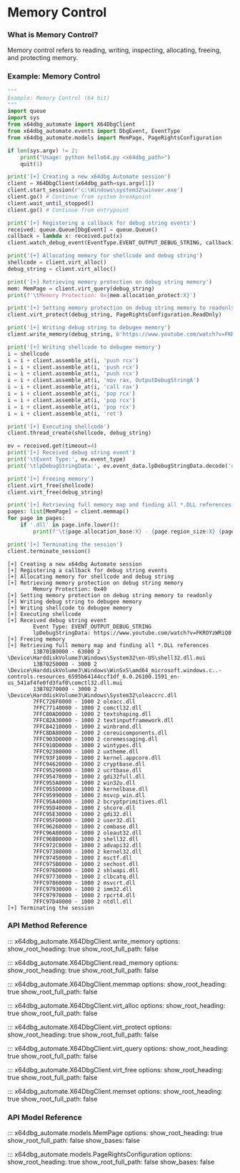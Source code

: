 # Memory Control

### What is Memory Control?

Memory control refers to reading, writing, inspecting, allocating, freeing, and protecting memory. 

### Example: Memory Control

```python
"""
Example: Memory Control (64 bit)
"""
import queue
import sys
from x64dbg_automate import X64DbgClient
from x64dbg_automate.events import DbgEvent, EventType
from x64dbg_automate.models import MemPage, PageRightsConfiguration

if len(sys.argv) != 2:
    print("Usage: python hello64.py <x64dbg_path>")
    quit(1)

print('[+] Creating a new x64dbg Automate session')
client = X64DbgClient(x64dbg_path=sys.argv[1])
client.start_session(r'c:\Windows\system32\winver.exe')
client.go() # Continue from system breakpoint
client.wait_until_stopped()
client.go() # Continue from entrypoint

print('[+] Registering a callback for debug string events')
received: queue.Queue[DbgEvent] = queue.Queue()
callback = lambda x: received.put(x)
client.watch_debug_event(EventType.EVENT_OUTPUT_DEBUG_STRING, callback)

print('[+] Allocating memory for shellcode and debug string')
shellcode = client.virt_alloc()
debug_string = client.virt_alloc()

print('[+] Retrieving memory protection on debug string memory')
mem: MemPage = client.virt_query(debug_string)
print(f'\tMemory Protection: 0x{mem.allocation_protect:X}')

print('[+] Setting memory protection on debug string memory to readonly')
client.virt_protect(debug_string, PageRightsConfiguration.ReadOnly)

print('[+] Writing debug string to debugee memory')
client.write_memory(debug_string, b'https://www.youtube.com/watch?v=FKROYzWRiQ0')

print('[+] Writing shellcode to debugee memory')
i = shellcode
i = i + client.assemble_at(i, 'push rcx')
i = i + client.assemble_at(i, 'push rcx')
i = i + client.assemble_at(i, 'push rcx')
i = i + client.assemble_at(i, 'mov rax, OutputDebugStringA')
i = i + client.assemble_at(i, 'call rax')
i = i + client.assemble_at(i, 'pop rcx')
i = i + client.assemble_at(i, 'pop rcx')
i = i + client.assemble_at(i, 'pop rcx')
i = i + client.assemble_at(i, 'ret')

print('[+] Executing shellcode')
client.thread_create(shellcode, debug_string)

ev = received.get(timeout=4)
print('[+] Received debug string event')
print('\tEvent Type:', ev.event_type)
print('\tlpDebugStringData:', ev.event_data.lpDebugStringData.decode('utf-8').strip('\0'))

print('[+] Freeing memory')
client.virt_free(shellcode)
client.virt_free(debug_string)

print('[+] Retrieving full memory map and finding all *.DLL references')
pages: list[MemPage] = client.memmap()
for page in pages:
    if '.dll' in page.info.lower():
        print(f'\t{page.allocation_base:X} - {page.region_size:X} {page.protect} {page.info}')

print('[+] Terminating the session')
client.terminate_session()
```

```
[+] Creating a new x64dbg Automate session
[+] Registering a callback for debug string events
[+] Allocating memory for shellcode and debug string
[+] Retrieving memory protection on debug string memory
        Memory Protection: 0x40
[+] Setting memory protection on debug string memory to readonly
[+] Writing debug string to debugee memory
[+] Writing shellcode to debugee memory
[+] Executing shellcode
[+] Received debug string event
        Event Type: EVENT_OUTPUT_DEBUG_STRING
        lpDebugStringData: https://www.youtube.com/watch?v=FKROYzWRiQ0
[+] Freeing memory
[+] Retrieving full memory map and finding all *.DLL references
        13B701B0000 - 63000 2 \Device\HarddiskVolume3\Windows\System32\en-US\shell32.dll.mui
        13B70250000 - 3000 2 \Device\HarddiskVolume3\Windows\WinSxS\amd64_microsoft.windows.c..-controls.resources_6595b64144ccf1df_6.0.26100.1591_en-us_541af4fe0fd3faf0\comctl32.dll.mui
        13B70270000 - 3000 2 \Device\HarddiskVolume3\Windows\System32\oleaccrc.dll
        7FFC726F0000 - 1000 2 oleacc.dll
        7FFC77140000 - 1000 2 comctl32.dll
        7FFC80AD0000 - 1000 2 textshaping.dll
        7FFC82A30000 - 1000 2 textinputframework.dll
        7FFC84210000 - 1000 2 winbrand.dll
        7FFC8DA80000 - 1000 2 coreuicomponents.dll
        7FFC903D0000 - 1000 2 coremessaging.dll
        7FFC910D0000 - 1000 2 wintypes.dll
        7FFC92380000 - 1000 2 uxtheme.dll
        7FFC93F10000 - 1000 2 kernel.appcore.dll
        7FFC94620000 - 1000 2 cryptbase.dll
        7FFC95290000 - 1000 2 ucrtbase.dll
        7FFC95470000 - 1000 2 gdi32full.dll
        7FFC955A0000 - 1000 2 win32u.dll
        7FFC955D0000 - 1000 2 kernelbase.dll
        7FFC95990000 - 1000 2 msvcp_win.dll
        7FFC95A40000 - 1000 2 bcryptprimitives.dll
        7FFC95D40000 - 1000 2 shcore.dll
        7FFC95E30000 - 1000 2 gdi32.dll
        7FFC95FD0000 - 1000 2 user32.dll
        7FFC96260000 - 1000 2 combase.dll
        7FFC96A80000 - 1000 2 oleaut32.dll
        7FFC96BB0000 - 1000 2 shell32.dll
        7FFC972C0000 - 1000 2 advapi32.dll
        7FFC97380000 - 1000 2 kernel32.dll
        7FFC97450000 - 1000 2 msctf.dll
        7FFC975B0000 - 1000 2 sechost.dll
        7FFC976D0000 - 1000 2 shlwapi.dll
        7FFC97730000 - 1000 2 clbcatq.dll
        7FFC97860000 - 1000 2 msvcrt.dll
        7FFC97930000 - 1000 2 imm32.dll
        7FFC97970000 - 1000 2 rpcrt4.dll
        7FFC97D40000 - 1000 2 ntdll.dll
[+] Terminating the session
```

### API Method Reference


::: x64dbg_automate.X64DbgClient.write_memory
    options:
        show_root_heading: true
        show_root_full_path: false


::: x64dbg_automate.X64DbgClient.read_memory
    options:
        show_root_heading: true
        show_root_full_path: false


::: x64dbg_automate.X64DbgClient.memmap
    options:
        show_root_heading: true
        show_root_full_path: false


::: x64dbg_automate.X64DbgClient.virt_alloc
    options:
        show_root_heading: true
        show_root_full_path: false


::: x64dbg_automate.X64DbgClient.virt_protect
    options:
        show_root_heading: true
        show_root_full_path: false


::: x64dbg_automate.X64DbgClient.virt_query
    options:
        show_root_heading: true
        show_root_full_path: false


::: x64dbg_automate.X64DbgClient.virt_free
    options:
        show_root_heading: true
        show_root_full_path: false


::: x64dbg_automate.X64DbgClient.memset
    options:
        show_root_heading: true
        show_root_full_path: false


### API Model Reference

::: x64dbg_automate.models.MemPage
    options:
        show_root_heading: true
        show_root_full_path: false
        show_bases: false

::: x64dbg_automate.models.PageRightsConfiguration
    options:
        show_root_heading: true
        show_root_full_path: false
        show_bases: false